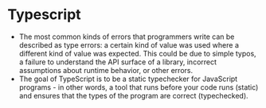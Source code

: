 # Typescript
* The most common kinds of errors that programmers write can be described as type errors: a certain kind of value was used where a different kind of value was expected. This could be due to simple typos, a failure to understand the API surface of a library, incorrect assumptions about runtime behavior, or other errors.
* The goal of TypeScript is to be a static typechecker for JavaScript programs - in other words, a tool that runs before your code runs (static) and ensures that the types of the program are correct (typechecked).
